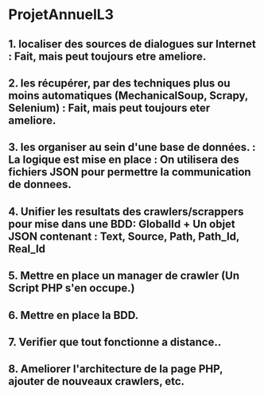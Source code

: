 # ProjetAnnuelL3

## 1.  localiser des sources de dialogues sur Internet : Fait, mais peut toujours etre ameliore.
## 2.  les récupérer, par des techniques plus ou moins automatiques (MechanicalSoup, Scrapy, Selenium) : Fait, mais peut toujours eter ameliore.
## 3.  les organiser au sein d'une base de données. : La logique est mise en place : On utilisera des fichiers JSON pour permettre la communication de donnees.

## 4. Unifier les resultats des crawlers/scrappers pour mise dans une BDD: GlobalId + Un objet JSON contenant : Text, Source, Path, Path_Id, Real_Id
## 5. Mettre en place un manager de crawler (Un Script PHP s'en occupe.)
## 6. Mettre en place la BDD.
## 7. Verifier que tout fonctionne a distance..
## 8. Ameliorer l'architecture de la page PHP, ajouter de nouveaux crawlers, etc.
